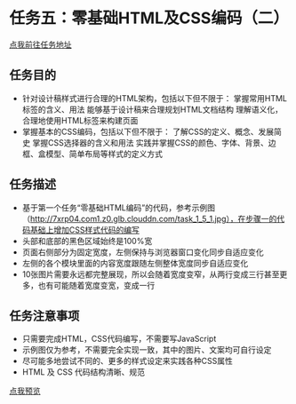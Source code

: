 # 任务五：零基础HTML及CSS编码（二）
[点我前往任务地址](http://ife.baidu.com/course/detail/id/96)

## 任务目的
+ 针对设计稿样式进行合理的HTML架构，包括以下但不限于： 
	掌握常用HTML标签的含义、用法
	能够基于设计稿来合理规划HTML文档结构
	理解语义化，合理地使用HTML标签来构建页面
+ 掌握基本的CSS编码，包括以下但不限于：
	了解CSS的定义、概念、发展简史
	掌握CSS选择器的含义和用法
	实践并掌握CSS的颜色、字体、背景、边框、盒模型、简单布局等样式的定义方式

## 任务描述
+ 基于第一个任务“零基础HTML编码”的代码，参考示例图（http://7xrp04.com1.z0.glb.clouddn.com/task_1_5_1.jpg），在步骤一的代码基础上增加CSS样式代码的编写
+ 头部和底部的黑色区域始终是100%宽
+ 页面右侧部分为固定宽度，左侧保持与浏览器窗口变化同步自适应变化
+ 左侧的各个模块里面的内容宽度跟随左侧整体宽度同步自适应变化
+ 10张图片需要永远都完整展现，所以会随着宽度变窄，从两行变成三行甚至更多，也有可能随着宽度变宽，变成一行

## 任务注意事项
+ 只需要完成HTML，CSS代码编写，不需要写JavaScript
+ 示例图仅为参考，不需要完全实现一致，其中的图片、文案均可自行设定
+ 尽可能多地尝试不同的、更多的样式设定来实践各种CSS属性
+ HTML 及 CSS 代码结构清晰、规范

[点我预览](https://houruyaogeili.github.io/baiduIFE/小薇学院/task5/index.html)